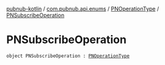 [pubnub-kotlin](../../index.md) / [com.pubnub.api.enums](../index.md) / [PNOperationType](index.md) / [PNSubscribeOperation](./-p-n-subscribe-operation.md)

# PNSubscribeOperation

`object PNSubscribeOperation : `[`PNOperationType`](index.md)